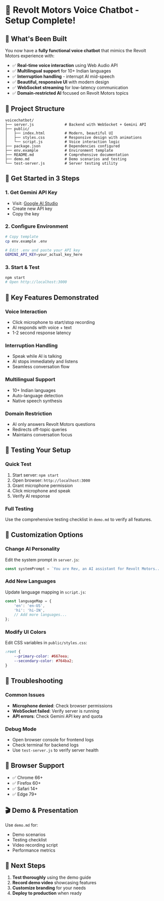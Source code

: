 # 🚀 Revolt Motors Voice Chatbot - Setup Complete!

## 🎉 What's Been Built

You now have a **fully functional voice chatbot** that mimics the Revolt Motors experience with:

- ✅ **Real-time voice interaction** using Web Audio API
- ✅ **Multilingual support** for 10+ Indian languages
- ✅ **Interruption handling** - interrupt AI mid-speech
- ✅ **Beautiful, responsive UI** with modern design
- ✅ **WebSocket streaming** for low-latency communication
- ✅ **Domain-restricted AI** focused on Revolt Motors topics

## 📁 Project Structure

```
voicechatbot/
├── server.js              # Backend with WebSocket + Gemini API
├── public/
│   ├── index.html         # Modern, beautiful UI
│   ├── styles.css         # Responsive design with animations
│   └── script.js          # Voice interaction logic
├── package.json           # Dependencies configured
├── env.example            # Environment template
├── README.md              # Comprehensive documentation
├── demo.md                # Demo scenarios and testing
└── test-server.js         # Server testing utility
```

## 🚀 Get Started in 3 Steps

### 1. Get Gemini API Key
- Visit: [Google AI Studio](https://makersuite.google.com/app/apikey)
- Create new API key
- Copy the key

### 2. Configure Environment
```bash
# Copy template
cp env.example .env

# Edit .env and paste your API key
GEMINI_API_KEY=your_actual_key_here
```

### 3. Start & Test
```bash
npm start
# Open http://localhost:3000
```

## 🎯 Key Features Demonstrated

### Voice Interaction
- Click microphone to start/stop recording
- AI responds with voice + text
- 1-2 second response latency

### Interruption Handling
- Speak while AI is talking
- AI stops immediately and listens
- Seamless conversation flow

### Multilingual Support
- 10+ Indian languages
- Auto-language detection
- Native speech synthesis

### Domain Restriction
- AI only answers Revolt Motors questions
- Redirects off-topic queries
- Maintains conversation focus

## 🧪 Testing Your Setup

### Quick Test
1. Start server: `npm start`
2. Open browser: `http://localhost:3000`
3. Grant microphone permission
4. Click microphone and speak
5. Verify AI response

### Full Testing
Use the comprehensive testing checklist in `demo.md` to verify all features.

## 🔧 Customization Options

### Change AI Personality
Edit the system prompt in `server.js`:
```javascript
const systemPrompt = `You are Rev, an AI assistant for Revolt Motors...`;
```

### Add New Languages
Update language mapping in `script.js`:
```javascript
const languageMap = {
    'en': 'en-US',
    'hi': 'hi-IN',
    // Add more languages...
};
```

### Modify UI Colors
Edit CSS variables in `public/styles.css`:
```css
:root {
    --primary-color: #667eea;
    --secondary-color: #764ba2;
}
```

## 🐛 Troubleshooting

### Common Issues
- **Microphone denied**: Check browser permissions
- **WebSocket failed**: Verify server is running
- **API errors**: Check Gemini API key and quota

### Debug Mode
- Open browser console for frontend logs
- Check terminal for backend logs
- Use `test-server.js` to verify server health

## 📱 Browser Support

- ✅ Chrome 66+
- ✅ Firefox 60+
- ✅ Safari 14+
- ✅ Edge 79+

## 🎬 Demo & Presentation

Use `demo.md` for:
- Demo scenarios
- Testing checklist
- Video recording script
- Performance metrics

## 🚀 Next Steps

1. **Test thoroughly** using the demo guide
2. **Record demo video** showcasing features
3. **Customize branding** for your needs
4. **Deploy to production** when ready

